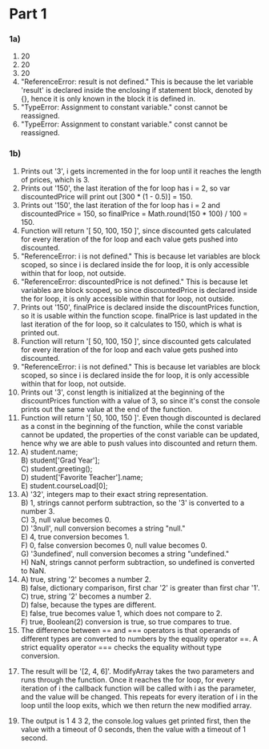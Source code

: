 # Part 1

### 1a)

1. 20
2. 20
3. 20
4. "ReferenceError: result is not defined." This is because the let variable 'result' is declared inside the enclosing if statement block, denoted by {}, hence it is only known in the block it is defined in.
5. "TypeError: Assignment to constant variable." const cannot be reassigned.
6. "TypeError: Assignment to constant variable." const cannot be reassigned.

### 1b)

1. Prints out '3', i gets incremented in the for loop until it reaches the length of prices, which is 3.
2. Prints out '150', the last iteration of the for loop has i = 2, so var discountedPrice will print out [300 * (1 - 0.5)] = 150.
3. Prints out '150', the last iteration of the for loop has i = 2 and discountedPrice = 150, so finalPrice = Math.round(150 * 100) / 100 = 150.
4. Function will return '[ 50, 100, 150 ]', since discounted gets calculated for every iteration of the for loop and each value gets pushed into discounted.
5. "ReferenceError: i is not defined." This is because let variables are block scoped, so since i is declared inside the for loop, it is only accessible within that for loop, not outside.
6. "ReferenceError: discountedPrice is not defined." This is because let variables are block scoped, so since discountedPrice is declared inside the for loop, it is only accessible within that for loop, not outside.
7. Prints out '150', finalPrice is declared inside the discountPrices function, so it is usable within the function scope. finalPrice is last updated in the last iteration of the for loop, so it calculates to 150, which is what is printed out. 
8. Function will return '[ 50, 100, 150 ]', since discounted gets calculated for every iteration of the for loop and each value gets pushed into discounted.
9. "ReferenceError: i is not defined." This is because let variables are block scoped, so since i is declared inside the for loop, it is only accessible within that for loop, not outside.
10. Prints out '3', const length is initialized at the beginning of the discountPrices function with a value of 3, so since it's const the console prints out the same value at the end of the function.
11. Function will return '[ 50, 100, 150 ]'. Even though discounted is declared as a const in the beginning of the function, while the const variable cannot be updated, the properties of the const variable can be updated, hence why we are able to push values into discounted and return them.
12. A) student.name;\
    B) student['Grad Year'];\
    C) student.greeting();\
    D) student['Favorite Teacher'].name;\
    E) student.courseLoad[0];
13. A) '32', integers map to their exact string representation.\
    B) 1, strings cannot perform subtraction, so the '3' is converted to a number 3.\
    C) 3, null value becomes 0.\
    D) '3null', null conversion becomes a string "null."\
    E) 4, true conversion becomes 1.\
    F) 0, false conversion becomes 0, null value becomes 0.\
    G) '3undefined', null conversion becomes a string "undefined."\
    H) NaN, strings cannot perform subtraction, so undefined is converted to NaN.
14. A) true, string '2' becomes a number 2.\
    B) false, dictionary comparison, first char '2' is greater than first char '1'.\
    C) true, string '2' becomes a number 2.\
    D) false, because the types are different.\
    E) false, true becomes value 1, which does not compare to 2.\
    F) true, Boolean(2) conversion is true, so true compares to true.
15. The difference between == and === operators is that operands of different types are converted to numbers by the equality operator ==. A strict equality operator === checks the equality without type conversion.
17) The result will be '[2, 4, 6]'. ModifyArray takes the two parameters and runs through the function. Once it reaches the for loop, for every iteration of i the callback function will be called with i as the parameter, and the value will be changed. This repeats for every iteration of i in the loop until the loop exits, which we then return the new modified array.
19. The output is 1 4 3 2, the console.log values get printed first, then the value with a timeout of 0 seconds, then the value with a timeout of 1 second.